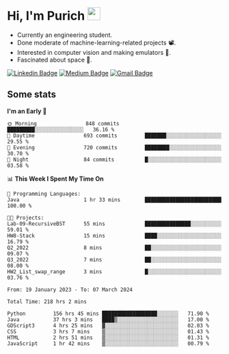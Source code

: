 <h1 align="left">Hi, I'm Purich
<img src="https://media.giphy.com/media/hvRJCLFzcasrR4ia7z/giphy.gif" width="30px"/></h1>

* Currently an engineering student.
* Done moderate of machine-learning-related projects :film_projector:.
* Interested in computer vision and making emulators :space_invader:.
* Fascinated about space :milky_way:.

[![Linkedin Badge](https://img.shields.io/badge/-Purich-blue?style=flat-square&logo=Linkedin&logoColor=white&link=https://www.linkedin.com/in/purich-siritip-16b3b3255/)](https://www.linkedin.com/in/purich-siritip-16b3b3255) [![Medium Badge](https://img.shields.io/badge/-@purich-gray?style=flat-square&labelColor=000000&logo=Medium&link=https://medium.com/@phuritsiritip)](https://medium.com/@phuritsiritip)
[![Gmail Badge](https://img.shields.io/badge/-mark.phurit@gmail.com-c14438?style=flat-square&logo=Gmail&logoColor=white&link=mailto:mark.phurit@gmail.com)](mailto:mark.phurit@gmail.com)

## Some stats

  
  <!--START_SECTION:waka-->
**I'm an Early 🐤** 

```text
🌞 Morning                848 commits         █████████░░░░░░░░░░░░░░░░   36.16 % 
🌆 Daytime                693 commits         ███████░░░░░░░░░░░░░░░░░░   29.55 % 
🌃 Evening                720 commits         ████████░░░░░░░░░░░░░░░░░   30.70 % 
🌙 Night                  84 commits          █░░░░░░░░░░░░░░░░░░░░░░░░   03.58 % 
```


📊 **This Week I Spent My Time On** 

```text
💬 Programming Languages: 
Java                     1 hr 33 mins        █████████████████████████   100.00 % 

🐱‍💻 Projects: 
Lab-09-RecursiveBST      55 mins             ███████████████░░░░░░░░░░   59.01 % 
HW8-Stack                15 mins             ████░░░░░░░░░░░░░░░░░░░░░   16.79 % 
Q2_2022                  8 mins              ██░░░░░░░░░░░░░░░░░░░░░░░   09.07 % 
Q3_2022                  7 mins              ██░░░░░░░░░░░░░░░░░░░░░░░   08.00 % 
HW2_List_swap_range      3 mins              █░░░░░░░░░░░░░░░░░░░░░░░░   03.76 % 
```


<!--END_SECTION:waka-->

  <!--START_SECTION:waka-simple-->

```text
From: 19 January 2023 - To: 07 March 2024

Total Time: 218 hrs 2 mins

Python         156 hrs 45 mins ██████████████████░░░░░░░   71.90 %
Java           37 hrs 3 mins   ████▒░░░░░░░░░░░░░░░░░░░░   17.00 %
GDScript3      4 hrs 25 mins   ▓░░░░░░░░░░░░░░░░░░░░░░░░   02.03 %
CSS            3 hrs 7 mins    ▒░░░░░░░░░░░░░░░░░░░░░░░░   01.43 %
HTML           2 hrs 51 mins   ▒░░░░░░░░░░░░░░░░░░░░░░░░   01.31 %
JavaScript     1 hr 42 mins    ▒░░░░░░░░░░░░░░░░░░░░░░░░   00.79 %
```

<!--END_SECTION:waka-simple-->

  <!--![Anurag's GitHub stats](https://github-readme-stats.vercel.app/api?username=vikimark&show_icons=true&theme=gruvbox_light)-->
  
<!--
**vikimark/vikimark** is a ✨ _special_ ✨ repository because its `README.md` (this file) appears on your GitHub profile.

Here are some ideas to get you started:

- 🔭 I’m currently working on ...
- 🌱 I’m currently learning ...
- 👯 I’m looking to collaborate on ...
- 🤔 I’m looking for help with ...
- 💬 Ask me about ...
- 📫 How to reach me: ...
- 😄 Pronouns: ...
- ⚡ Fun fact: ...
-->
